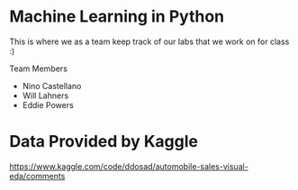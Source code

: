 # Machine Learning in Python 
This is where we as a team keep track of our labs that we work on for class :) 

Team Members
- Nino Castellano
- Will Lahners
- Eddie Powers

# Data Provided by Kaggle
https://www.kaggle.com/code/ddosad/automobile-sales-visual-eda/comments
